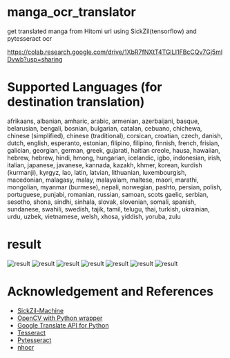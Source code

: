 # manga_ocr_translator
 get translated manga from Hitomi url using SickZil(tensorflow) and pytesseract ocr
 
https://colab.research.google.com/drive/1XbR7fNXtT4TGlLI1FBcCQv7Gj5mlDvwb?usp=sharing

# Supported Languages (for destination translation)
afrikaans, albanian, amharic, arabic, armenian, azerbaijani, basque, belarusian, bengali, bosnian, bulgarian, catalan, cebuano, chichewa, chinese (simplified), chinese (traditional), corsican, croatian, czech, danish, dutch, english, esperanto, estonian, filipino, filipino, finnish, french, frisian, galician, georgian, german, greek, gujarati, haitian creole, hausa, hawaiian, hebrew, hebrew, hindi, hmong, hungarian, icelandic, igbo, indonesian, irish, italian, japanese, javanese, kannada, kazakh, khmer, korean, kurdish (kurmanji), kyrgyz, lao, latin, latvian, lithuanian, luxembourgish, macedonian, malagasy, malay, malayalam, maltese, maori, marathi, mongolian, myanmar (burmese), nepali, norwegian, pashto, persian, polish, portuguese, punjabi, romanian, russian, samoan, scots gaelic, serbian, sesotho, shona, sindhi, sinhala, slovak, slovenian, somali, spanish, sundanese, swahili, swedish, tajik, tamil, telugu, thai, turkish, ukrainian, urdu, uzbek, vietnamese, welsh, xhosa, yiddish, yoruba, zulu

# result
![result](doc/result1.png)
![result](doc/result2.png)
![result](doc/result3.png)
![result](doc/result4.png)
![result](doc/result5.png)
![result](doc/result6.png)
![result](doc/result7.png)

# Acknowledgement and References
- [SickZil-Machine](https://github.com/KUR-creative/SickZil-Machine)
- [OpenCV with Python wrapper](https://pypi.org/project/opencv-python/)
- [Google Translate API for Python](https://pypi.org/project/googletrans/)
- [Tesseract](https://github.com/tesseract-ocr/tesseract)
- [Pytesseract](https://pypi.python.org/pypi/pytesseract)
- [nhocr](https://github.com/fireae/nhocr)


